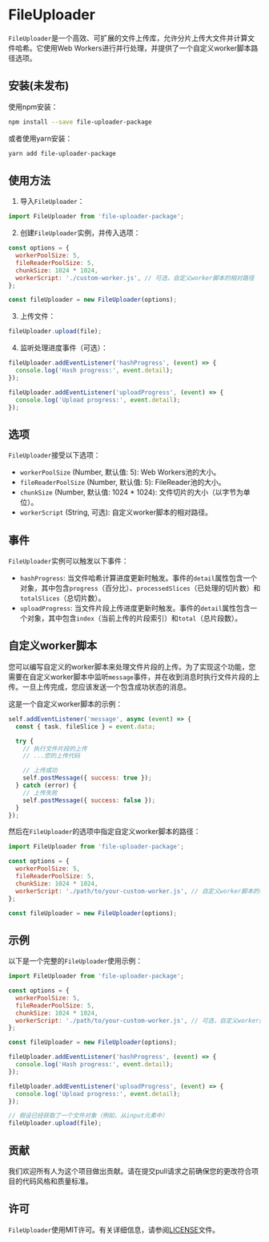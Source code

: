 # FileUploader

`FileUploader`是一个高效、可扩展的文件上传库，允许分片上传大文件并计算文件哈希。它使用Web Workers进行并行处理，并提供了一个自定义worker脚本路径选项。

## 安装(未发布)

使用npm安装：

```bash
npm install --save file-uploader-package
```

或者使用yarn安装：

```bash
yarn add file-uploader-package
```

## 使用方法

1. 导入`FileUploader`：

```javascript
import FileUploader from 'file-uploader-package';
```

2. 创建`FileUploader`实例，并传入选项：

```javascript
const options = {
  workerPoolSize: 5,
  fileReaderPoolSize: 5,
  chunkSize: 1024 * 1024,
  workerScript: './custom-worker.js', // 可选，自定义worker脚本的相对路径
};

const fileUploader = new FileUploader(options);
```

3. 上传文件：

```javascript
fileUploader.upload(file);
```

4. 监听处理进度事件（可选）：

```javascript
fileUploader.addEventListener('hashProgress', (event) => {
  console.log('Hash progress:', event.detail);
});

fileUploader.addEventListener('uploadProgress', (event) => {
  console.log('Upload progress:', event.detail);
});
```

## 选项

`FileUploader`接受以下选项：

- `workerPoolSize` (Number, 默认值: 5): Web Workers池的大小。
- `fileReaderPoolSize` (Number, 默认值: 5): FileReader池的大小。
- `chunkSize` (Number, 默认值: 1024 * 1024): 文件切片的大小（以字节为单位）。
- `workerScript` (String, 可选): 自定义worker脚本的相对路径。

## 事件

`FileUploader`实例可以触发以下事件：

- `hashProgress`: 当文件哈希计算进度更新时触发。事件的`detail`属性包含一个对象，其中包含`progress`（百分比）、`processedSlices`（已处理的切片数）和`totalSlices`（总切片数）。
- `uploadProgress`: 当文件片段上传进度更新时触发。事件的`detail`属性包含一个对象，其中包含`index`（当前上传的片段索引）和`total`（总片段数）。

## 自定义worker脚本

您可以编写自定义的worker脚本来处理文件片段的上传。为了实现这个功能，您需要在自定义worker脚本中监听`message`事件，并在收到消息时执行文件片段的上传。一旦上传完成，您应该发送一个包含成功状态的消息。

这是一个自定义worker脚本的示例：

```javascript
self.addEventListener('message', async (event) => {
  const { task, fileSlice } = event.data;

  try {
    // 执行文件片段的上传
    // ...您的上传代码

    // 上传成功
    self.postMessage({ success: true });
  } catch (error) {
    // 上传失败
    self.postMessage({ success: false });
  }
});
```

然后在`FileUploader`的选项中指定自定义worker脚本的路径：

```javascript
import FileUploader from 'file-uploader-package';

const options = {
  workerPoolSize: 5,
  fileReaderPoolSize: 5,
  chunkSize: 1024 * 1024,
  workerScript: './path/to/your-custom-worker.js', // 自定义worker脚本的相对路径
};

const fileUploader = new FileUploader(options);
```

## 示例

以下是一个完整的`FileUploader`使用示例：

```javascript
import FileUploader from 'file-uploader-package';

const options = {
  workerPoolSize: 5,
  fileReaderPoolSize: 5,
  chunkSize: 1024 * 1024,
  workerScript: './path/to/your-custom-worker.js', // 可选，自定义worker脚本的相对路径
};

const fileUploader = new FileUploader(options);

fileUploader.addEventListener('hashProgress', (event) => {
  console.log('Hash progress:', event.detail);
});

fileUploader.addEventListener('uploadProgress', (event) => {
  console.log('Upload progress:', event.detail);
});

// 假设已经获取了一个文件对象（例如，从input元素中）
fileUploader.upload(file);
```

## 贡献

我们欢迎所有人为这个项目做出贡献。请在提交pull请求之前确保您的更改符合项目的代码风格和质量标准。

## 许可

`FileUploader`使用MIT许可。有关详细信息，请参阅[LICENSE](./LICENSE)文件。